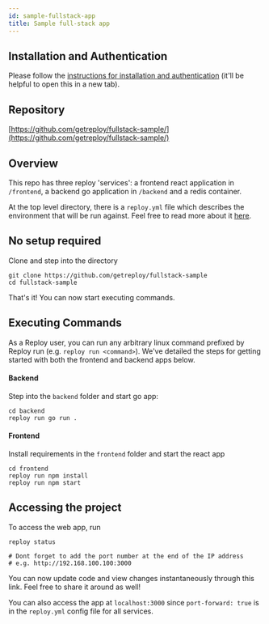 ```yaml
---
id: sample-fullstack-app
title: Sample full-stack app
---
```


## Installation and Authentication
Please follow the [instructions for installation and authentication](installation.md) (it'll be helpful to open this in a new tab).

## Repository	

[https://github.com/getreploy/fullstack-sample/](https://github.com/getreploy/fullstack-sample/)

## Overview

This repo has three reploy 'services': a frontend react application in `/frontend`, a backend go application in `/backend` and a redis container.

At the top level directory, there is a `reploy.yml` file which describes the environment that will be run against. Feel free to read more about it [here](project-setup.md).

## No setup required

Clone and step into the directory
```
git clone https://github.com/getreploy/fullstack-sample
cd fullstack-sample
```

That's it! You can now start executing commands.

## Executing Commands

As a Reploy user, you can run any arbitrary linux command prefixed by Reploy run (e.g. `reploy run <command>`). We've detailed the steps for getting started with both the frontend and backend apps below.

#### Backend

Step into the `backend` folder and start go app:
```
cd backend
reploy run go run .
```

#### Frontend

Install requirements in the `frontend` folder and start the react app
```
cd frontend
reploy run npm install
reploy run npm start
```

## Accessing the project

To access the web app, run

```
reploy status

# Dont forget to add the port number at the end of the IP address
# e.g. http://192.168.100.100:3000
```

You can now update code and view changes instantaneously through this link. Feel free to share it around as well!

You can also access the app at `localhost:3000` since `port-forward: true` is in the `reploy.yml` config file for all services. 
